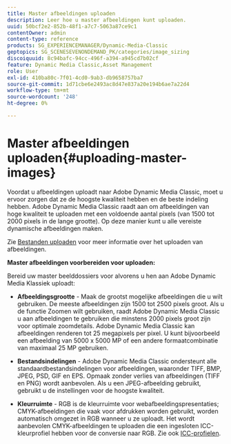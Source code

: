 ```yaml
---
title: Master afbeeldingen uploaden
description: Leer hoe u master afbeeldingen kunt uploaden.
uuid: 50bcf2e2-852b-48f1-a7c7-5063a87ce9c1
contentOwner: admin
content-type: reference
products: SG_EXPERIENCEMANAGER/Dynamic-Media-Classic
geptopics: SG_SCENESEVENONDEMAND_PK/categories/image_sizing
discoiquuid: 8c94bafc-94cc-496f-a394-a945cd7b02cf
feature: Dynamic Media Classic,Asset Management
role: User
exl-id: 410ba80c-7f01-4cd0-9ab3-db9658757ba7
source-git-commit: 1d71cbe6e2493ac8d47e837a20e194b6ae7a22d4
workflow-type: tm+mt
source-wordcount: '248'
ht-degree: 0%

---
```


# Master afbeeldingen uploaden{#uploading-master-images}

Voordat u afbeeldingen uploadt naar Adobe Dynamic Media Classic, moet u ervoor zorgen dat ze de hoogste kwaliteit hebben en de beste indeling hebben. Adobe Dynamic Media Classic raadt aan om afbeeldingen van hoge kwaliteit te uploaden met een voldoende aantal pixels (van 1500 tot 2000 pixels in de lange grootte). Op deze manier kunt u alle vereiste dynamische afbeeldingen maken.

Zie [Bestanden uploaden](uploading-files.md#uploading_files) voor meer informatie over het uploaden van afbeeldingen.

**Master afbeeldingen voorbereiden voor uploaden:**

Bereid uw master beelddossiers voor alvorens u hen aan Adobe Dynamic Media Klassiek uploadt:

* **Afbeeldingsgrootte**  - Maak de grootst mogelijke afbeeldingen die u wilt gebruiken. De meeste afbeeldingen zijn 1500 tot 2500 pixels groot. Als u de functie Zoomen wilt gebruiken, raadt Adobe Dynamic Media Classic u aan afbeeldingen te gebruiken die minstens 2000 pixels groot zijn voor optimale zoomdetails. Adobe Dynamic Media Classic kan afbeeldingen renderen tot 25 megapixels per pixel. U kunt bijvoorbeeld een afbeelding van 5000 x 5000 MP of een andere formaatcombinatie van maximaal 25 MP gebruiken.

* **Bestandsindelingen**  - Adobe Dynamic Media Classic ondersteunt alle standaardbestandsindelingen voor afbeeldingen, waaronder TIFF, BMP, JPEG, PSD, GIF en EPS. Opmaak zonder verlies van afbeeldingen (TIFF en PNG) wordt aanbevolen. Als u een JPEG-afbeelding gebruikt, gebruikt u de instellingen voor de hoogste kwaliteit.

* **Kleurruimte**  - RGB is de kleurruimte voor webafbeeldingspresentaties; CMYK-afbeeldingen die vaak voor afdrukken worden gebruikt, worden automatisch omgezet in RGB wanneer u ze uploadt. Het wordt aanbevolen CMYK-afbeeldingen te uploaden die een ingesloten ICC-kleurprofiel hebben voor de conversie naar RGB. Zie ook [ICC-profielen](/help/icc-profiles.md).
